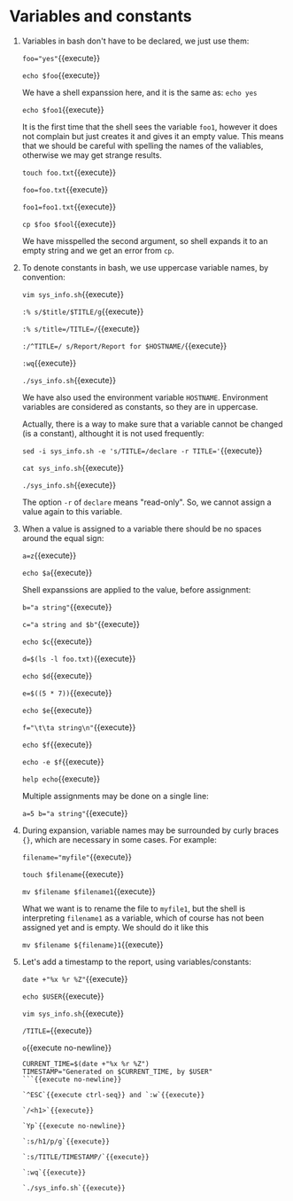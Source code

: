 # Variables and constants

1. Variables in bash don't have to be declared, we just use them:

   `foo="yes"`{{execute}}
   
   `echo $foo`{{execute}}
   
   We have a shell expanssion here, and it is the same as: `echo yes`
   
   `echo $foo1`{{execute}}
   
   It is the first time that the shell sees the variable `foo1`,
   however it does not complain but just creates it and gives it an
   empty value. This means that we should be careful with spelling the
   names of the valiables, otherwise we may get strange results.
   
   `touch foo.txt`{{execute}}
   
   `foo=foo.txt`{{execute}}
   
   `foo1=foo1.txt`{{execute}}
   
   `cp $foo $fool`{{execute}}

   We have misspelled the second argument, so shell expands it to an
   empty string and we get an error from `cp`.

2. To denote constants in bash, we use uppercase variable names, by
   convention:

   `vim sys_info.sh`{{execute}}
   
   `:% s/$title/$TITLE/g`{{execute}}

   `:% s/title=/TITLE=/`{{execute}}
   
   `:/^TITLE=/ s/Report/Report for $HOSTNAME/`{{execute}}
   
   `:wq`{{execute}}
   
   `./sys_info.sh`{{execute}}

   We have also used the environment variable `HOSTNAME`. Environment
   variables are considered as constants, so they are in uppercase.
   
   Actually, there is a way to make sure that a variable cannot be
   changed (is a constant), althought it is not used frequently:
   
   `sed -i sys_info.sh -e 's/TITLE=/declare -r TITLE='`{{execute}}
   
   `cat sys_info.sh`{{execute}}
   
   `./sys_info.sh`{{execute}}

   The option `-r` of `declare` means "read-only". So, we cannot
   assign a value again to this variable.

3. When a value is assigned to a variable there should be no spaces
   around the equal sign:
   
   `a=z`{{execute}}
   
   `echo $a`{{execute}}
   
   Shell expanssions are applied to the value, before assignment:
   
   `b="a string"`{{execute}}
   
   `c="a string and $b"`{{execute}}
   
   `echo $c`{{execute}}
   
   `d=$(ls -l foo.txt)`{{execute}}
   
   `echo $d`{{execute}}
   
   `e=$((5 * 7))`{{execute}}
   
   `echo $e`{{execute}}
   
   `f="\t\ta string\n"`{{execute}}

   `echo $f`{{execute}}
   
   `echo -e $f`{{execute}}
   
   `help echo`{{execute}}
   
   Multiple assignments may be done on a single line:
   
   `a=5 b="a string"`{{execute}}

4. During expansion, variable names may be surrounded by curly braces
   `{}`, which are necessary in some cases. For example:
   
   `filename="myfile"`{{execute}}
   
   `touch $filename`{{execute}}
   
   `mv $filename $filename1`{{execute}}
   
   What we want is to rename the file to `myfile1`, but the shell is
   interpreting `filename1` as a variable, which of course has not
   been assigned yet and is empty. We should do it like this
   
   `mv $filename ${filename}1`{{execute}}

5. Let's add a timestamp to the report, using variables/constants:

   `date +"%x %r %Z"`{{execute}}
   
   `echo $USER`{{execute}}

   `vim sys_info.sh`{{execute}}
   
   `/TITLE=`{{execute}}
   
   `o`{{execute no-newline}}
   
   ```
   CURRENT_TIME=$(date +"%x %r %Z")
   TIMESTAMP="Generated on $CURRENT_TIME, by $USER"
   ```{{execute no-newline}}
   
   `^ESC`{{execute ctrl-seq}} and `:w`{{execute}}
   
   `/<h1>`{{execute}}

   `Yp`{{execute no-newline}}
   
   `:s/h1/p/g`{{execute}}

   `:s/TITLE/TIMESTAMP/`{{execute}}

   `:wq`{{execute}}
   
   `./sys_info.sh`{{execute}}
